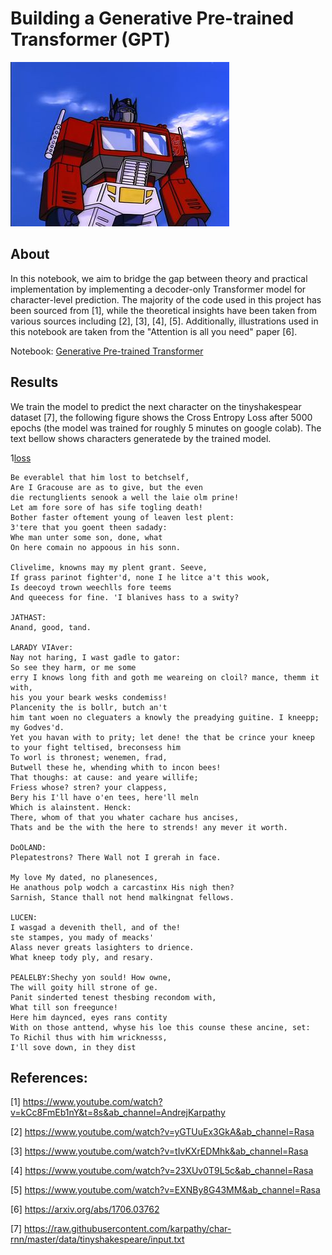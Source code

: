 # Building a Generative Pre-trained Transformer (GPT)

![transformer](./img/transformer.jpg)


## About

In this notebook, we aim to bridge the gap between theory and practical implementation by implementing a decoder-only Transformer model for character-level prediction. The majority of the code used in this project has been sourced from [1], while the theoretical insights have been taken from various sources including [2], [3], [4], [5]. Additionally, illustrations used in this notebook are taken from the "Attention is all you need" paper [6].

Notebook: [Generative Pre-trained Transformer](./GPT.ipynb)

## Results

We train the model to predict the next character on the tinyshakespear dataset [7], the following figure shows the Cross Entropy Loss
after 5000 epochs (the model was trained for roughly 5 minutes on google colab). The text bellow shows characters generatede by the trained model.

1[loss](./img/loss.png)


```
Be everablel that him lost to betchself,
Are I Gracouse are as to give, but the even
die rectunglients senook a well the laie olm prine!
Let am fore sore of has sife togling death!
Bother faster oftement young of leaven lest plent:
3'tere that you goent theen sadady:
Whe man unter some son, done, what
On here comain no appoous in his sonn.

Clivelime, knowns may my plent grant. Seeve,
If grass parinot fighter'd, none I he litce a't this wook,
Is deecoyd trown weechlls fore teems
And queecess for fine. 'I blanives hass to a swity?

JATHAST:
Anand, good, tand.

LARADY VIAver:
Nay not haring, I wast gadle to gator:
So see they harm, or me some
erry I knows long fith and goth me weareing on cloil? mance, themm it with,
his you your beark wesks condemiss!
Plancenity the is bollr, butch an't
him tant woen no cleguaters a knowly the preadying guitine. I kneepp; my Godves'd.
Yet you havan with to prity; let dene! the that be crince your kneep to your fight teltised, breconsess him
To worl is thronest; wenemen, frad,
Butwell these he, whending whith to incon bees!
That thoughs: at cause: and yeare willife;
Friess whose? stren? your clappess,
Bery his I'll have o'en tees, here'll meln
Which is alainstent. Henck:
There, whom of that you whater cachare hus ancises,
Thats and be the with the here to strends! any mever it worth.

DoOLAND:
Plepatestrons? There Wall not I grerah in face.

My love My dated, no planesences,
He anathous polp wodch a carcastinx His nigh then?
Sarnish, Stance thall not hend malkingnat fellows.

LUCEN:
I wasgad a devenith thell, and of the!
ste stampes, you mady of meacks'
Alass never greats lasighters to drience.
What kneep tody ply, and resary.

PEALELBY:Shechy yon sould! How owne,
The will goity hill strone of ge.
Panit sinderted tenest thesbing recondom with,
What till son freegunce!
Here him daynced, eyes rans contity
With on those anttend, whyse his loe this counse these ancine, set:
To Richil thus with him wricknesss,
I'll sove down, in they dist
```

## References:

[1] https://www.youtube.com/watch?v=kCc8FmEb1nY&t=8s&ab_channel=AndrejKarpathy

[2] https://www.youtube.com/watch?v=yGTUuEx3GkA&ab_channel=Rasa

[3] https://www.youtube.com/watch?v=tIvKXrEDMhk&ab_channel=Rasa

[4] https://www.youtube.com/watch?v=23XUv0T9L5c&ab_channel=Rasa

[5] https://www.youtube.com/watch?v=EXNBy8G43MM&ab_channel=Rasa

[6] https://arxiv.org/abs/1706.03762

[7] https://raw.githubusercontent.com/karpathy/char-rnn/master/data/tinyshakespeare/input.txt
